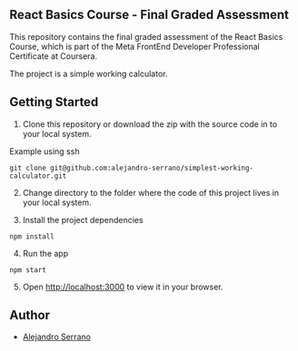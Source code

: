 ## React Basics Course - Final Graded Assessment

This repository contains the final graded assessment of the React Basics Course, which is part of the Meta FrontEnd Developer Professional Certificate at Coursera.

The project is a simple working calculator.

## Getting Started

1. Clone this repository or download the zip with the source code in to your local system.

Example using ssh
```
git clone git@github.com:alejandro-serrano/simplest-working-calculator.git
```

2. Change directory to the folder where the code of this project lives in your local system.

3. Install the project dependencies
```
npm install
```

4. Run the app
```
npm start
```

5. Open [http://localhost:3000](http://localhost:3000) to view it in your browser.

## Author
* <a href="https://mx.linkedin.com/in/alejandro-serrano">Alejandro Serrano</a>
